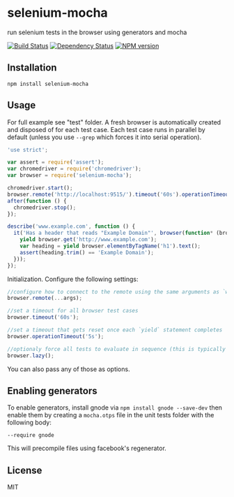 # selenium-mocha

run selenium tests in the browser using generators and mocha

[![Build Status](https://travis-ci.org/ForbesLindesay/selenium-mocha.png?branch=master)](https://travis-ci.org/ForbesLindesay/selenium-mocha)
[![Dependency Status](https://gemnasium.com/ForbesLindesay/selenium-mocha.png)](https://gemnasium.com/ForbesLindesay/selenium-mocha)
[![NPM version](https://badge.fury.io/js/selenium-mocha.png)](http://badge.fury.io/js/selenium-mocha)

## Installation

    npm install selenium-mocha

## Usage

For full example see "test" folder.  A fresh browser is automatically created and disposed of for each test case.  Each test case runs in parallel by default (unless you use `--grep` which forces it into serial operation).

```js
'use strict';

var assert = require('assert');
var chromedriver = require('chromedriver');
var browser = require('selenium-mocha');

chromedriver.start();
browser.remote('http://localhost:9515/').timeout('60s').operationTimeout('5s');
after(function () {
  chromedriver.stop();
});

describe('www.example.com', function () {
  it('Has a header that reads "Example Domain"', browser(function* (browser) {
    yield browser.get('http://www.example.com');
    var heading = yield browser.elementByTagName('h1').text();
    assert(heading.trim() == 'Example Domain');
  }));
});
```

Initialization.  Configure the following settings:

```js
//configure how to connect to the remote using the same arguments as `wd.remote`
browser.remote(...args);

//set a timeout for all browser test cases
browser.timeout('60s');

//set a timeout that gets reset once each `yield` statement completes
browser.operationTimeout('5s');

//optionaly force all tests to evaluate in sequence (this is typically much slower)
browser.lazy();
```

You can also pass any of those as options.

## Enabling generators

To enable generators, install gnode via `npm install gnode --save-dev` then enable them by creating a `mocha.otps` file in the unit tests folder with the following body:

```
--require gnode
```

This will precompile files using facebook's regenerator.

## License

  MIT
